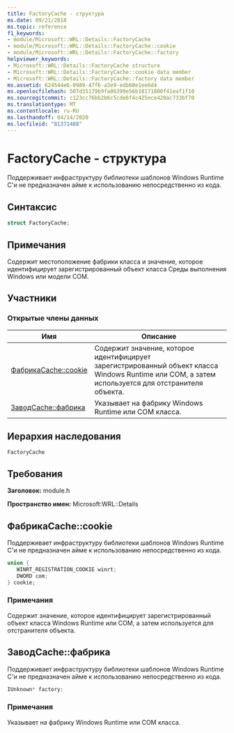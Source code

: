 ```yaml
---
title: FactoryCache - структура
ms.date: 09/21/2018
ms.topic: reference
f1_keywords:
- module/Microsoft::WRL::Details::FactoryCache
- module/Microsoft::WRL::Details::FactoryCache::cookie
- module/Microsoft::WRL::Details::FactoryCache::factory
helpviewer_keywords:
- Microsoft::WRL::Details::FactoryCache structure
- Microsoft::WRL::Details::FactoryCache::cookie data member
- Microsoft::WRL::Details::FactoryCache::factory data member
ms.assetid: 624544e6-0989-47f6-a3e9-edb60e1ee6d4
ms.openlocfilehash: 507d35179b9fa86399e56b18171800f41eaf1f10
ms.sourcegitcommit: c123cc76bb2b6c5cde6f4c425ece420ac733bf70
ms.translationtype: MT
ms.contentlocale: ru-RU
ms.lasthandoff: 04/14/2020
ms.locfileid: "81371488"
---
```

# <a name="factorycache-structure"></a>FactoryCache - структура

Поддерживает инфраструктуру библиотеки шаблонов Windows Runtime C'и не предназначен айме к использованию непосредственно из кода.

## <a name="syntax"></a>Синтаксис

```cpp
struct FactoryCache;
```

## <a name="remarks"></a>Примечания

Содержит местоположение фабрики класса и значение, которое идентифицирует зарегистрированный объект класса Среды выполнения Windows или модели COM.

## <a name="members"></a>Участники

### <a name="public-data-members"></a>Открытые члены данных

Имя                              | Описание
--------------------------------- | ------------------------------------------------------------------------------------------------------------------------------
[ФабрикаCache::cookie](#cookie)   | Содержит значение, которое идентифицирует зарегистрированный объект класса Windows Runtime или COM, а затем используется для отстранителя объекта.
[ЗаводCache::фабрика](#factory) | Указывает на фабрику Windows Runtime или COM класса.

## <a name="inheritance-hierarchy"></a>Иерархия наследования

`FactoryCache`

## <a name="requirements"></a>Требования

**Заголовок:** module.h

**Пространство имен:** Microsoft:WRL::Details

## <a name="factorycachecookie"></a><a name="cookie"></a>ФабрикаCache::cookie

Поддерживает инфраструктуру библиотеки шаблонов Windows Runtime C'и не предназначен айме к использованию непосредственно из кода.

```cpp
union {
   WINRT_REGISTRATION_COOKIE winrt;
   DWORD com;
} cookie;
```

### <a name="remarks"></a>Примечания

Содержит значение, которое идентифицирует зарегистрированный объект класса Windows Runtime или COM, а затем используется для отстранителя объекта.

## <a name="factorycachefactory"></a><a name="factory"></a>ЗаводCache::фабрика

Поддерживает инфраструктуру библиотеки шаблонов Windows Runtime C'и не предназначен айме к использованию непосредственно из кода.

```cpp
IUnknown* factory;
```

### <a name="remarks"></a>Примечания

Указывает на фабрику Windows Runtime или COM класса.
